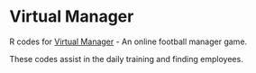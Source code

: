 # Virtual Manager
R codes for [Virtual Manager](https://www.virtualmanager.com/) - An online football manager game.

These codes assist in the daily training and finding employees.
